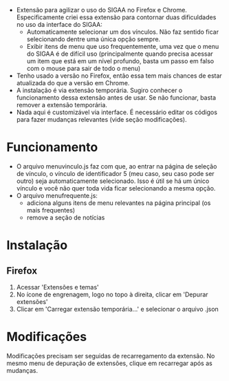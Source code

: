 - Extensão para agilizar o uso do SIGAA no Firefox e Chrome. Especificamente criei essa extensão para contornar duas dificuldades no uso da interface do SIGAA:
	- Automaticamente selecionar um dos vínculos. Não faz sentido ficar selecionando dentre uma única opção sempre.
	- Exibir itens de menu que uso frequentemente, uma vez que o menu do SIGAA é de difícil uso (principalmente quando precisa acessar um item que está em um nível profundo, basta um passo em falso com o mouse para sair de todo o menu)
- Tenho usado a versão no Firefox, então essa tem mais chances de estar atualizada do que a versão em Chrome.
- A instalação é via extensão temporária. Sugiro conhecer o funcionamento dessa extensão antes de usar. Se não funcionar, basta remover a extensão temporária.
- Nada aqui é customizável via interface. É necessário editar os códigos para fazer mudanças relevantes (vide seção modificações).

# Funcionamento

- O arquivo menuvinculo.js faz com que, ao entrar na página de seleção de vínculo, o vínculo de identificador 5 (meu caso, seu caso pode ser outro) seja automaticamente selecionado. Isso é útil se há um único vínculo e você não quer toda vida ficar selecionando a mesma opção.
- O arquivo menufrequente.js:
	- adiciona alguns itens de menu relevantes na página principal (os mais frequentes)
	- remove a seção de notícias

# Instalação

## Firefox

1. Acessar 'Extensões e temas'
2. No ícone de engrenagem, logo no topo à direita, clicar em 'Depurar extensões'
3. Clicar em 'Carregar extensão temporária...' e selecionar o arquivo .json

# Modificações

Modificações precisam ser seguidas de recarregamento da extensão. No mesmo menu de depuração de extensões, clique em recarregar após as mudanças.
